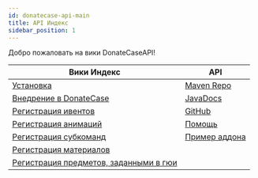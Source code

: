 ```yaml
---
id: donatecase-api-main
title: API Индекс
sidebar_position: 1
---
```

Добро пожаловать на вики DonateCaseAPI!


| Вики Индекс                                             | API                                                                                                               |
|---------------------------------------------------------|-------------------------------------------------------------------------------------------------------------------|
| [Установка](install)                                    | [Maven Repo](https://repo.jodexindustries.xyz/#/releases/com/jodexindustries/donatecase/DonateCaseAPI)            |
| [Внедрение в DonateCase](implementing)                  | [JavaDocs](https://repo.jodexindustries.xyz/javadoc/releases/com/jodexindustries/donatecase/spigot/latest) |
| [Регистрация ивентов](events)                           | [GitHub](https://github.com/Jodexx/DonateCase)                                                                    |
| [Регистрация анимаций](animations)                      | [Помощь](https://discord.gg/NVE4vWnJ9j)                                                                           |
| [Регистрация субкоманд](subcommands)                    | [Пример аддона](https://github.com/Jodexx/DonateCaseTestAddon)                                                    |
| [Регистрация материалов](materials)                     |                                                                                                                   |
| [Регистрация предметов, заданными в гюи](guitypeditems) |                                                                                                                   |
